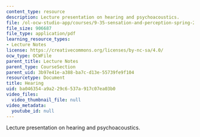 ```yaml
---
content_type: resource
description: Lecture presentation on hearing and psychoacoustics.
file: /ol-ocw-studio-app/courses/9-35-sensation-and-perception-spring-2009/ba046354a9a229c6537a917c07ea03b0_MIT9_35s09_lec02_hearing.pdf
file_size: 906687
file_type: application/pdf
learning_resource_types:
- Lecture Notes
license: https://creativecommons.org/licenses/by-nc-sa/4.0/
ocw_type: OCWFile
parent_title: Lecture Notes
parent_type: CourseSection
parent_uid: 3b97e41e-a388-ba7c-d13e-55739fe9f104
resourcetype: Document
title: Hearing
uid: ba046354-a9a2-29c6-537a-917c07ea03b0
video_files:
  video_thumbnail_file: null
video_metadata:
  youtube_id: null
---
```

Lecture presentation on hearing and psychoacoustics.